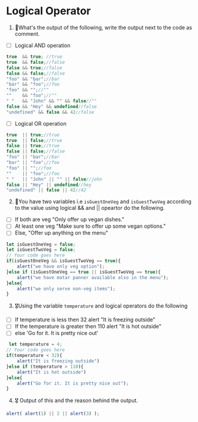 # Logical Operator

1. 🥇What's the output of the following, write the output next to the code as comment.

* [ ] Logical AND operation

```js
true  && true; //true
true  && false;//false
false && true;//false
false && false;//false
"foo" && "bar";//bar
"bar" && "foo";//foo
"foo" && "";//""
""    && "foo";//""
" "   && "John" && "" && false//""
false && "Hey" && undefined//false
"undefined" && false && 42//false
```

* [ ] Logical OR operation
```js
true  || true;//true
true  || false;//true
false || true;//true
false || false;//false
"foo" || "bar";//bar
"bar" || "foo";//foo
"foo" || "";//foo
""    || "foo";//foo
" "   || "John" || "" || false//john
false || "Hey" || undefined//hey
"undefined" || false || 42//42
```

2. 🥈You have two variables i.e `isGuestOneVeg` and  `isGuestTwoVeg` according to the value using logical && and || opeartor do the following.

* [ ] If both are veg "Only offer up vegan dishes."
* [ ] At least one veg  "Make sure to offer up some vegan options."
* [ ] Else, "Offer up anything on the menu"
```js
let isGuestOneVeg = false;
let isGuestTwoVeg = false;
// Your code goes here
if(isGuestOneVeg && isGuestTwoVeg == true){
    alert("we have only veg option");
}else if (isGuestOneVeg == true || isGuestTwoVeg == true){
    alert("we have matar panner available also in the menu");
}else{
    alert("we only serve non-veg items");
}
```


3. 🎖Using the variable `temperature` and logical operators do the following
* [ ] If temperature is less then 32 alert "It is freezing outside"
* [ ] If the temperature is greater then 110 alert "It is hot outside"
* [ ] else 'Go for it. It is pretty nice out'
```js
 let temperature = 4;
// Your code goes here
if(temperature < 32){
    alert("It is freezing outside")
}else if (temperature > 110){
    alert("It is hot outside")
}else{
    alert("Go for it. It is pretty nice out");
}
```

4. 🎖 Output of this and the reason behind the output.
```js
alert( alert(1) || 2 || alert(3) );
```